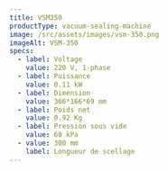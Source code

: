 ```yaml
---
title: VSM350
productType: vacuum-sealing-machine
image: /src/assets/images/vsm-350.png
imageAlt: VSM-350
specs:
  - label: Voltage
    value: 220 V, 1-phase
  - label: Puissance
    value: 0.11 kW
  - label: Dimension
    value: 366*166*69 mm
  - label: Poids net
    value: 0.92 Kg
  - label: Pression sous vide
    value: 60 kPa
  - value: 300 mm
    label: Longueur de scellage
---
```

